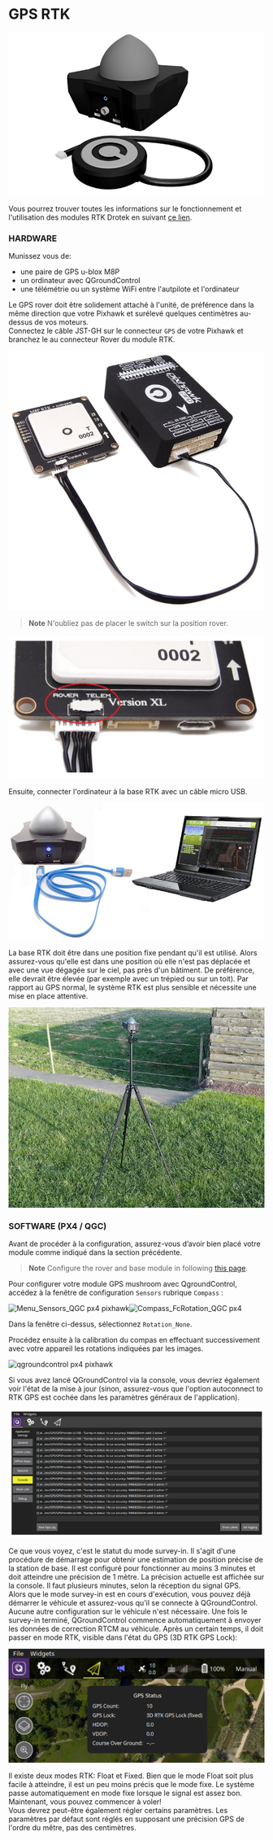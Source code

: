 # GPS RTK

![rtk gnss neo-m8p](../../../images/rtk-gps-kit-for-pixhawk.jpg)

Vous pourrez trouver toutes les informations sur le fonctionnement et l'utilisation des modules RTK Drotek en suivant [ce lien](https://www.gitbook.com/book/drotek/doc-rtk/details).

### HARDWARE

Munissez vous de:

* une paire de GPS u-blox M8P 
* un ordinateur avec QGroundControl 
* une télémétrie ou un système WiFi entre l'autpilote et l'ordinateur 

Le GPS rover doit être solidement attaché à l'unité, de préférence dans la même direction que votre Pixhawk et surélevé quelques centimètres au-dessus de vos moteurs.  
Connectez le câble JST-GH sur le connecteur `GPS` de votre Pixhawk et branchez le au connecteur Rover du module RTK.

![neo-m8p](../../../images/M8P-pixhawk.JPG)

> **Note** N'oubliez pas de placer le switch sur la position rover.

![neo-m8p ublox](../../../images/switch-rover-rtk.JPG)

Ensuite, connecter l'ordinateur à la base RTK avec un câble micro USB.

![base ublox m8p](../../../images/gps-rtk-xxl-neo-m8p-3.jpg)

La base RTK doit être dans une position fixe pendant qu'il est utilisé. Alors assurez-vous qu'elle est dans une position où elle n'est pas déplacée et avec une vue dégagée sur le ciel, pas près d'un bâtiment. De préférence, elle devrait être élevée \(par exemple avec un trépied ou sur un toit\). Par rapport au GPS normal, le système RTK est plus sensible et nécessite une mise en place attentive.

![base gnss rtk](../../../images/xxl-rtk-gps-neo-m8p-2.jpg)

### SOFTWARE \(PX4 / QGC\)

Avant de procéder à la configuration, assurez-vous d’avoir bien placé votre module comme indiqué dans la section précédente.

> **Note** Configure the rover and base module in following [this page](https://drotek.com/en/lessons/comment-utiliser-le-module-rtk-drotek/).

Pour configurer votre module GPS mushroom avec QgroundControl, accédez à la fenêtre de configuration `Sensors` rubrique `Compass` :

![](https://drotek.com/wp-content/uploads/2017/01/Menu_Sensors_QGC.png "Menu\_Sensors\_QGC px4 pixhawk")![](https://drotek.com/wp-content/uploads/2017/01/Compass_FcRotation_QGC.png "Compass\_FcRotation\_QGC px4")

Dans la fenêtre ci-dessus, sélectionnez `Rotation_None`.

Procédez ensuite à la calibration du compas en effectuant successivement avec votre appareil les rotations indiquées par les images.

![](https://drotek.com/wp-content/uploads/2017/01/Window_Compass_Calib_QGC-700x460.png "qgroundcontrol px4 pixhawk")

Si vous avez lancé QGroundControl via la console, vous devriez également voir l'état de la mise à jour \(sinon, assurez-vous que l'option autoconnect to RTK GPS est cochée dans les paramètres généraux de l'application\).

![base gnss rtk](../../../images/px4-rtk.png)

Ce que vous voyez, c'est le statut du mode survey-in. Il s'agit d'une procédure de démarrage pour obtenir une estimation de position précise de la station de base. Il est configuré pour fonctionner au moins 3 minutes et doit atteindre une précision de 1 mètre. La précision actuelle est affichée sur la console. Il faut plusieurs minutes, selon la réception du signal GPS.  
Alors que le mode survey-in est en cours d'exécution, vous pouvez déjà démarrer le véhicule et assurez-vous qu'il se connecte à QGroundControl. Aucune autre configuration sur le véhicule n'est nécessaire. Une fois le survey-in terminé, QGroundControl commence automatiquement à envoyer les données de correction RTCM au véhicule. Après un certain temps, il doit passer en mode RTK, visible dans l'état du GPS \(3D RTK GPS Lock\):

![base gnss rtk](../../../images/qgc_rtk_gps_status.png)

Il existe deux modes RTK: Float et Fixed. Bien que le mode Float soit plus facile à atteindre, il est un peu moins précis que le mode fixe. Le système passe automatiquement en mode fixe lorsque le signal est assez bon.  
Maintenant, vous pouvez commencer à voler!  
Vous devrez peut-être également régler certains paramètres. Les paramètres par défaut sont réglés en supposant une précision GPS de l'ordre du mêtre, pas des centimètres.

